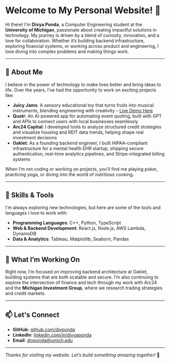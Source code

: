 # Welcome to My Personal Website! 🌟

Hi there! I'm **Divya Ponda**, a Computer Engineering student at the **University of Michigan**, passionate about creating impactful solutions in technology. My journey is driven by a blend of curiosity, innovation, and a love for collaboration. Whether it’s building backend infrastructure, exploring financial systems, or working across product and engineering, I love diving into complex problems and making things work.

---

## 📖 About Me

I believe in the power of technology to make lives better and bring ideas to life. Over the years, I’ve had the opportunity to work on exciting projects like:

- **Juicy Jams**: A sensory educational toy that turns fruits into musical instruments, blending engineering with creativity – [Live Demo Here](https://drive.google.com/file/d/165B5rpaZwRHzaQOktck4hmjWQA2KSukU/view)  
- **Quotr**: An AI-powered app for automating event quoting, built with GPT and APIs to connect users with local businesses seamlessly  
- **Arc24 Capital**: I developed tools to analyze structured credit strategies and visualize housing and REIT data trends, helping shape real investment decisions  
- **Oaklet**: As a founding backend engineer, I built HIPAA-compliant infrastructure for a mental health EHR startup, shipping secure authentication, real-time analytics pipelines, and Stripe-integrated billing systems

When I’m not coding or working on projects, you’ll find me playing poker, practicing yoga, or diving into the world of nutritious cooking.

---

## 🔧 Skills & Tools

I'm always exploring new technologies, but here are some of the tools and languages I love to work with:

- **Programming Languages**: C++, Python, TypeScript  
- **Web & Backend Development**: React.js, Node.js, AWS Lambda, DynamoDB  
- **Data & Analytics**: Tableau, Matplotlib, Seaborn, Pandas  

---

## 📂 What I’m Working On

Right now, I’m focused on improving backend architecture at Oaklet, building systems that are both scalable and secure. I’m also continuing to explore the intersection of finance and tech through my work with Arc24 and the **Michigan Investment Group**, where we research trading strategies and credit markets.

---

## 📫 Let's Connect

- **GitHub**: [github.com/divponda](https://github.com/divponda)  
- **LinkedIn**: [linkedin.com/in/divyaponda](https://linkedin.com/in/divyaponda)  
- **Email**: [divponda@umich.edu](mailto:divponda@umich.edu)  

---

*Thanks for visiting my website. Let’s build something amazing together!* 🚀
